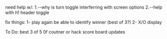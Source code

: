 need help w/:
1.--why is turn toggle interferring with screen options
2.--help with h1 header toggle 

fix things: 
1- play again be able to identify winner (best of 3?)
2- X/O display 

To Do:
best 3 of 5 0f coutner or hack
score board updates
